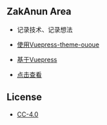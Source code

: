 ## ZakAnun Area

- 记录技术、记录想法

- [使用Vuepress-theme-ououe](https://github.com/tolking/vuepress-theme-ououe)

- [基于Vuepress](https://github.com/vuejs/vuepress)

- [点击查看](https://www.zakli.cn/)

## License 

- [CC-4.0](https://creativecommons.org/licenses/by-nc-sa/4.0/legalcode)
